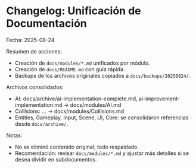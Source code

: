 # Changelog: Unificación de Documentación

Fecha: 2025-08-24

Resumen de acciones:
- Creación de `docs/modules/*.md` unificados por módulo.
- Creación de `docs/README.md` con guía rápida.
- Backups de los archivos originales copiados a `docs/backups/20250824/`.

Archivos consolidados:
- AI: docs/archive/ai-implementation-complete.md, ai-improvement-implementation.md -> docs/modules/AI.md
- Collisions: ... -> docs/modules/Collisions.md
- Entities, Gameplay, Input, Scene, UI, Core: se consolidaron referencias desde `docs/archive/`.

Notas:
- No se eliminó contenido original; todo respaldado.
- Recomendación: revisar `docs/modules/*.md` y ajustar más detalles si se desea dividir en subdocumentos.
